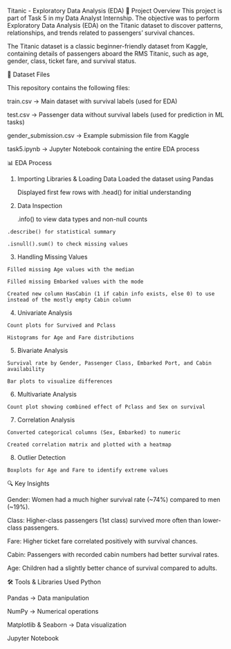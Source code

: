 Titanic - Exploratory Data Analysis (EDA)
📌 Project Overview
  This project is part of Task 5 in my Data Analyst Internship. The objective was to perform Exploratory Data Analysis (EDA) on the Titanic dataset to discover patterns, relationships, and trends related to passengers’    survival chances.

  The Titanic dataset is a classic beginner-friendly dataset from Kaggle, containing details of passengers aboard the RMS Titanic, such as age, gender, class, ticket fare, and survival status.

📂 Dataset Files
  
  This repository contains the following files:

  train.csv → Main dataset with survival labels (used for EDA)

  test.csv → Passenger data without survival labels (used for prediction in ML tasks)

  gender_submission.csv → Example submission file from Kaggle

  task5.ipynb → Jupyter Notebook containing the entire EDA process

📊 EDA Process

  1. Importing Libraries & Loading Data
     Loaded the dataset using Pandas

     Displayed first few rows with .head() for initial understanding

  2. Data Inspection

     .info() to view data types and non-null counts

    .describe() for statistical summary

    .isnull().sum() to check missing values

  3. Handling Missing Values

    Filled missing Age values with the median

    Filled missing Embarked values with the mode

    Created new column HasCabin (1 if cabin info exists, else 0) to use instead of the mostly empty Cabin column

  4. Univariate Analysis

    Count plots for Survived and Pclass

    Histograms for Age and Fare distributions

  5. Bivariate Analysis

    Survival rate by Gender, Passenger Class, Embarked Port, and Cabin availability

    Bar plots to visualize differences

  6. Multivariate Analysis

    Count plot showing combined effect of Pclass and Sex on survival

  7. Correlation Analysis
  
    Converted categorical columns (Sex, Embarked) to numeric

    Created correlation matrix and plotted with a heatmap

  8. Outlier Detection

    Boxplots for Age and Fare to identify extreme values

🔍 Key Insights

  Gender: Women had a much higher survival rate (~74%) compared to men (~19%).

  Class: Higher-class passengers (1st class) survived more often than lower-class passengers.

  Fare: Higher ticket fare correlated positively with survival chances.

  Cabin: Passengers with recorded cabin numbers had better survival rates.

  Age: Children had a slightly better chance of survival compared to adults.

🛠 Tools & Libraries Used
  Python

  Pandas → Data manipulation

  NumPy → Numerical operations

  Matplotlib & Seaborn → Data visualization

  Jupyter Notebook
